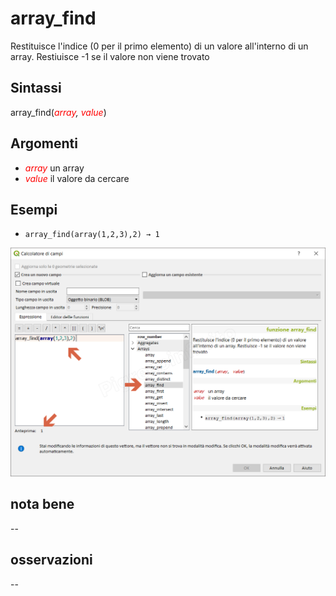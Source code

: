# array_find

Restituisce l'indice (0 per il primo elemento) di un valore all'interno di un array. Restiuisce -1 se il valore non viene trovato

## Sintassi

array_find(_<span style="color:red;">array</span>, <span style="color:red;">value</span>_)

## Argomenti

* _<span style="color:red;">array</span>_ un array
* _<span style="color:red;">value</span>_ il valore da cercare

## Esempi

* `array_find(array(1,2,3),2) → 1`

![](../../img/arrays/array_find/array_find1.png)

## nota bene

--

## osservazioni

--
